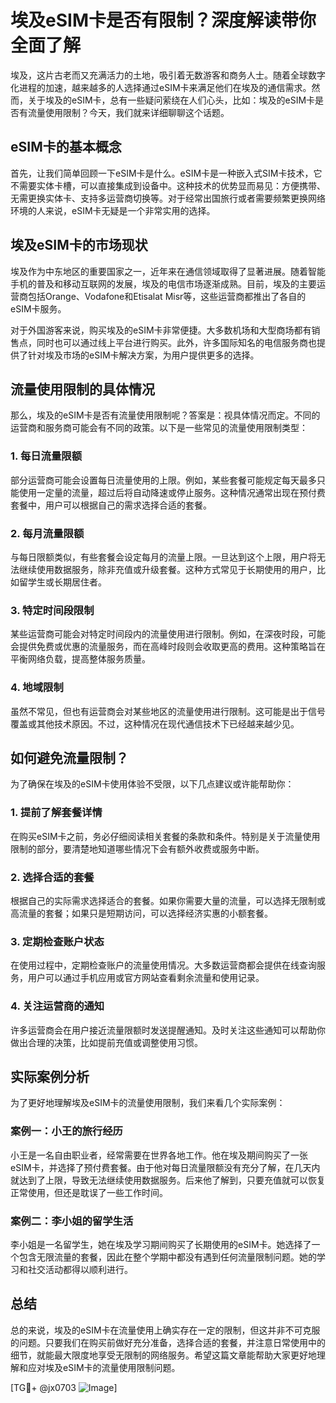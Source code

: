 # 埃及eSIM卡是否有限制？深度解读带你全面了解

埃及，这片古老而又充满活力的土地，吸引着无数游客和商务人士。随着全球数字化进程的加速，越来越多的人选择通过eSIM卡来满足他们在埃及的通信需求。然而，关于埃及的eSIM卡，总有一些疑问萦绕在人们心头，比如：埃及的eSIM卡是否有流量使用限制？今天，我们就来详细聊聊这个话题。

## eSIM卡的基本概念

首先，让我们简单回顾一下eSIM卡是什么。eSIM卡是一种嵌入式SIM卡技术，它不需要实体卡槽，可以直接集成到设备中。这种技术的优势显而易见：方便携带、无需更换实体卡、支持多运营商切换等。对于经常出国旅行或者需要频繁更换网络环境的人来说，eSIM卡无疑是一个非常实用的选择。

## 埃及eSIM卡的市场现状

埃及作为中东地区的重要国家之一，近年来在通信领域取得了显著进展。随着智能手机的普及和移动互联网的发展，埃及的电信市场逐渐成熟。目前，埃及的主要运营商包括Orange、Vodafone和Etisalat Misr等，这些运营商都推出了各自的eSIM卡服务。

对于外国游客来说，购买埃及的eSIM卡非常便捷。大多数机场和大型商场都有销售点，同时也可以通过线上平台进行购买。此外，许多国际知名的电信服务商也提供了针对埃及市场的eSIM卡解决方案，为用户提供更多的选择。

## 流量使用限制的具体情况

那么，埃及的eSIM卡是否有流量使用限制呢？答案是：视具体情况而定。不同的运营商和服务商可能会有不同的政策。以下是一些常见的流量使用限制类型：

### 1. **每日流量限额**
部分运营商可能会设置每日流量使用的上限。例如，某些套餐可能规定每天最多只能使用一定量的流量，超过后将自动降速或停止服务。这种情况通常出现在预付费套餐中，用户可以根据自己的需求选择合适的套餐。

### 2. **每月流量限额**
与每日限额类似，有些套餐会设定每月的流量上限。一旦达到这个上限，用户将无法继续使用数据服务，除非充值或升级套餐。这种方式常见于长期使用的用户，比如留学生或长期居住者。

### 3. **特定时间段限制**
某些运营商可能会对特定时间段内的流量使用进行限制。例如，在深夜时段，可能会提供免费或优惠的流量服务，而在高峰时段则会收取更高的费用。这种策略旨在平衡网络负载，提高整体服务质量。

### 4. **地域限制**
虽然不常见，但也有运营商会对某些地区的流量使用进行限制。这可能是出于信号覆盖或其他技术原因。不过，这种情况在现代通信技术下已经越来越少见。

## 如何避免流量限制？

为了确保在埃及的eSIM卡使用体验不受限，以下几点建议或许能帮助你：

### 1. **提前了解套餐详情**
在购买eSIM卡之前，务必仔细阅读相关套餐的条款和条件。特别是关于流量使用限制的部分，要清楚地知道哪些情况下会有额外收费或服务中断。

### 2. **选择合适的套餐**
根据自己的实际需求选择适合的套餐。如果你需要大量的流量，可以选择无限制或高流量的套餐；如果只是短期访问，可以选择经济实惠的小额套餐。

### 3. **定期检查账户状态**
在使用过程中，定期检查账户的流量使用情况。大多数运营商都会提供在线查询服务，用户可以通过手机应用或官方网站查看剩余流量和使用记录。

### 4. **关注运营商的通知**
许多运营商会在用户接近流量限额时发送提醒通知。及时关注这些通知可以帮助你做出合理的决策，比如提前充值或调整使用习惯。

## 实际案例分析

为了更好地理解埃及eSIM卡的流量使用限制，我们来看几个实际案例：

### 案例一：小王的旅行经历
小王是一名自由职业者，经常需要在世界各地工作。他在埃及期间购买了一张eSIM卡，并选择了预付费套餐。由于他对每日流量限额没有充分了解，在几天内就达到了上限，导致无法继续使用数据服务。后来他了解到，只要充值就可以恢复正常使用，但还是耽误了一些工作时间。

### 案例二：李小姐的留学生活
李小姐是一名留学生，她在埃及学习期间购买了长期使用的eSIM卡。她选择了一个包含无限流量的套餐，因此在整个学期中都没有遇到任何流量限制问题。她的学习和社交活动都得以顺利进行。

## 总结

总的来说，埃及的eSIM卡在流量使用上确实存在一定的限制，但这并非不可克服的问题。只要我们在购买前做好充分准备，选择合适的套餐，并注意日常使用中的细节，就能最大限度地享受无限制的网络服务。希望这篇文章能帮助大家更好地理解和应对埃及eSIM卡的流量使用限制问题。

[TG💪+ @jx0703 ![Image](https://github.com/user-attachments/assets/dbca1d08-cadb-493c-b0ec-ad6f7a83f270)]